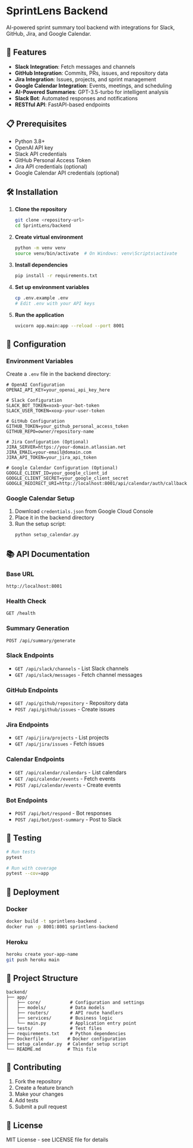 # SprintLens Backend

AI-powered sprint summary tool backend with integrations for Slack, GitHub, Jira, and Google Calendar.

## 🚀 Features

- **Slack Integration**: Fetch messages and channels
- **GitHub Integration**: Commits, PRs, issues, and repository data
- **Jira Integration**: Issues, projects, and sprint management
- **Google Calendar Integration**: Events, meetings, and scheduling
- **AI-Powered Summaries**: GPT-3.5-turbo for intelligent analysis
- **Slack Bot**: Automated responses and notifications
- **RESTful API**: FastAPI-based endpoints

## 📋 Prerequisites

- Python 3.8+
- OpenAI API key
- Slack API credentials
- GitHub Personal Access Token
- Jira API credentials (optional)
- Google Calendar API credentials (optional)

## 🛠️ Installation

1. **Clone the repository**
   ```bash
   git clone <repository-url>
   cd SprintLens/backend
   ```

2. **Create virtual environment**
   ```bash
   python -m venv venv
   source venv/bin/activate  # On Windows: venv\Scripts\activate
   ```

3. **Install dependencies**
   ```bash
   pip install -r requirements.txt
   ```

4. **Set up environment variables**
   ```bash
   cp .env.example .env
   # Edit .env with your API keys
   ```

5. **Run the application**
   ```bash
   uvicorn app.main:app --reload --port 8001
   ```

## 🔧 Configuration

### Environment Variables

Create a `.env` file in the backend directory:

```env
# OpenAI Configuration
OPENAI_API_KEY=your_openai_api_key_here

# Slack Configuration
SLACK_BOT_TOKEN=xoxb-your-bot-token
SLACK_USER_TOKEN=xoxp-your-user-token

# GitHub Configuration
GITHUB_TOKEN=your_github_personal_access_token
GITHUB_REPO=owner/repository-name

# Jira Configuration (Optional)
JIRA_SERVER=https://your-domain.atlassian.net
JIRA_EMAIL=your-email@domain.com
JIRA_API_TOKEN=your_jira_api_token

# Google Calendar Configuration (Optional)
GOOGLE_CLIENT_ID=your_google_client_id
GOOGLE_CLIENT_SECRET=your_google_client_secret
GOOGLE_REDIRECT_URI=http://localhost:8001/api/calendar/auth/callback
```

### Google Calendar Setup

1. Download `credentials.json` from Google Cloud Console
2. Place it in the backend directory
3. Run the setup script:
   ```bash
   python setup_calendar.py
   ```

## 📚 API Documentation

### Base URL
```
http://localhost:8001
```

### Health Check
```
GET /health
```

### Summary Generation
```
POST /api/summary/generate
```

### Slack Endpoints
- `GET /api/slack/channels` - List Slack channels
- `GET /api/slack/messages` - Fetch channel messages

### GitHub Endpoints
- `GET /api/github/repository` - Repository data
- `POST /api/github/issues` - Create issues

### Jira Endpoints
- `GET /api/jira/projects` - List projects
- `GET /api/jira/issues` - Fetch issues

### Calendar Endpoints
- `GET /api/calendar/calendars` - List calendars
- `GET /api/calendar/events` - Fetch events
- `POST /api/calendar/events` - Create events

### Bot Endpoints
- `POST /api/bot/respond` - Bot responses
- `POST /api/bot/post-summary` - Post to Slack

## 🧪 Testing

```bash
# Run tests
pytest

# Run with coverage
pytest --cov=app
```

## 🚀 Deployment

### Docker
```bash
docker build -t sprintlens-backend .
docker run -p 8001:8001 sprintlens-backend
```

### Heroku
```bash
heroku create your-app-name
git push heroku main
```

## 📁 Project Structure

```
backend/
├── app/
│   ├── core/           # Configuration and settings
│   ├── models/         # Data models
│   ├── routers/        # API route handlers
│   ├── services/       # Business logic
│   └── main.py         # Application entry point
├── tests/              # Test files
├── requirements.txt    # Python dependencies
├── Dockerfile         # Docker configuration
├── setup_calendar.py  # Calendar setup script
└── README.md          # This file
```

## 🤝 Contributing

1. Fork the repository
2. Create a feature branch
3. Make your changes
4. Add tests
5. Submit a pull request

## 📄 License

MIT License - see LICENSE file for details 